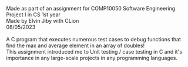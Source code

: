 Made as part of an assignment for COMP10050 Software Engineering Project I in CS 1st year<br/>
Made by Elvin Jiby with CLion<br/>
08/05/2023<br/>
<br/>
A C program that executes numerous test cases to debug functions that find the max and average element in an array of doubles!<br/>
This assignment introduced me to Unit testing / case testing in C and it's importance in any large-scale projects in any programming languages.<br/>
